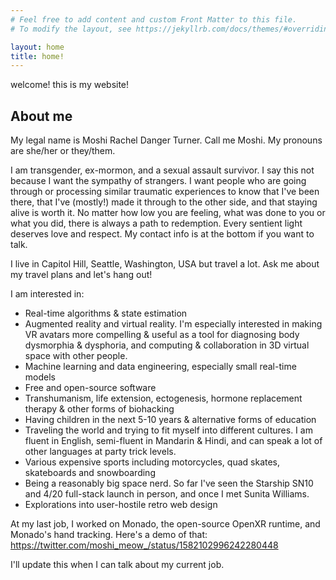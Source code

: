```yaml
---
# Feel free to add content and custom Front Matter to this file.
# To modify the layout, see https://jekyllrb.com/docs/themes/#overriding-theme-defaults

layout: home
title: home!
---
```


welcome! this is my website!

## About me

My legal name is Moshi Rachel Danger Turner. Call me Moshi. My pronouns are she/her or they/them.

I am transgender, ex-mormon, and a sexual assault survivor. I say this not because I want the sympathy of strangers. I want people who are going through or processing similar traumatic experiences to know that I've been there, that I've (mostly!) made it through to the other side, and that staying alive is worth it. No matter how low you are feeling, what was done to you or what you did, there is always a path to redemption. Every sentient light deserves love and respect. My contact info is at the bottom if you want to talk.

I live in Capitol Hill, Seattle, Washington, USA but travel a lot. Ask me about my travel plans and let's hang out!

I am interested in:
* Real-time algorithms & state estimation
* Augmented reality and virtual reality. I'm especially interested in making VR avatars more compelling & useful as a tool for diagnosing body dysmorphia & dysphoria, and computing & collaboration in 3D virtual space with other people.
* Machine learning and data engineering, especially small real-time models
* Free and open-source software
* Transhumanism, life extension, ectogenesis, hormone replacement therapy & other forms of biohacking
* Having children in the next 5-10 years & alternative forms of education
* Traveling the world and trying to fit myself into different cultures. I am fluent in English, semi-fluent in Mandarin & Hindi, and can speak a lot of other languages at party trick levels.
* Various expensive sports including motorcycles, quad skates, skateboards and snowboarding
* Being a reasonably big space nerd. So far I've seen the Starship SN10 and 4/20 full-stack launch in person, and once I met Sunita Williams.
* Explorations into user-hostile retro web design

At my last job, I worked on Monado, the open-source OpenXR runtime, and Monado's hand tracking. Here's a demo of that:
<https://twitter.com/moshi_meow_/status/1582102996242280448>

I'll update this when I can talk about my current job.
